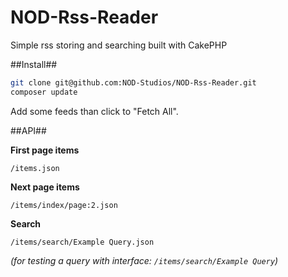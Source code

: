 NOD-Rss-Reader
==============

Simple rss storing and searching built with CakePHP

##Install##

```bash
git clone git@github.com:NOD-Studios/NOD-Rss-Reader.git
composer update
```

Add some feeds than click to "Fetch All".

##API##

**First page items**
```
/items.json
```
**Next page items**
```
/items/index/page:2.json
```
**Search**
```
/items/search/Example Query.json
```
*(for testing a query with interface: ```/items/search/Example Query```)*

